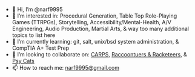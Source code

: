 - 👋 Hi, I’m @narf9995
- 👀 I’m interested in: Procedural Generation, Table Top Role-Playing Games (TTRPGs), Storytelling, Accessibility/Mental-Health, A/V Engineering, Audio Production, Martial Arts, & way too many additional topics to list here
- 🌱 I’m currently learning: git, salt, unix/bsd system administration, & CompTIA A+ Test Prep
- 💞️ I’m looking to collaborate on: [CARPS](https://github.com/narf9995/CARPS), [Raccoontuers & Racketeers](https://github.com/narf9995/Raccoonteurs-Racketeers), & [Psy Cats](https://github.com/narf9995/Psy-Cats--The-Second-Awakening)
- 📫 How to reach me: narf9995@gmail.com
